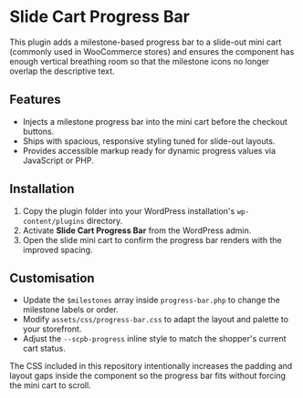 # Slide Cart Progress Bar

This plugin adds a milestone-based progress bar to a slide-out mini cart (commonly used in WooCommerce stores) and ensures the component has enough vertical breathing room so that the milestone icons no longer overlap the descriptive text.

## Features

- Injects a milestone progress bar into the mini cart before the checkout buttons.
- Ships with spacious, responsive styling tuned for slide-out layouts.
- Provides accessible markup ready for dynamic progress values via JavaScript or PHP.

## Installation

1. Copy the plugin folder into your WordPress installation's `wp-content/plugins` directory.
2. Activate **Slide Cart Progress Bar** from the WordPress admin.
3. Open the slide mini cart to confirm the progress bar renders with the improved spacing.

## Customisation

- Update the `$milestones` array inside `progress-bar.php` to change the milestone labels or order.
- Modify `assets/css/progress-bar.css` to adapt the layout and palette to your storefront.
- Adjust the `--scpb-progress` inline style to match the shopper's current cart status.

The CSS included in this repository intentionally increases the padding and layout gaps inside the component so the progress bar fits without forcing the mini cart to scroll.
